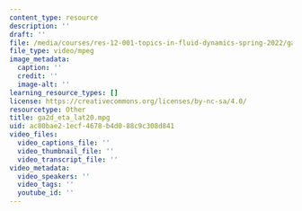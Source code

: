 ```yaml
---
content_type: resource
description: ''
draft: ''
file: /media/courses/res-12-001-topics-in-fluid-dynamics-spring-2022/ga2d_eta_lat20.mpg
file_type: video/mpeg
image_metadata:
  caption: ''
  credit: ''
  image-alt: ''
learning_resource_types: []
license: https://creativecommons.org/licenses/by-nc-sa/4.0/
resourcetype: Other
title: ga2d_eta_lat20.mpg
uid: ac80bae2-1ecf-4678-b4d0-88c9c308d841
video_files:
  video_captions_file: ''
  video_thumbnail_file: ''
  video_transcript_file: ''
video_metadata:
  video_speakers: ''
  video_tags: ''
  youtube_id: ''
---
```

